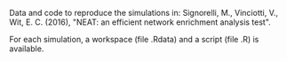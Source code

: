 Data and code to reproduce the simulations in: 
Signorelli, M., Vinciotti, V., Wit, E. C. (2016), "NEAT: an efficient network enrichment analysis test".

For each simulation, a workspace (file .Rdata) and a script (file .R) is available.
